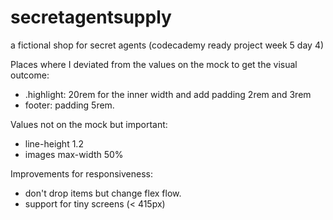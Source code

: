 # secretagentsupply
a fictional shop for secret agents (codecademy ready project week 5 day 4)

Places where I deviated from the values on the mock to get the visual outcome:
- .highlight: 20rem for the inner width and add padding 2rem and 3rem
- footer: padding 5rem.

Values not on the mock but important:
- line-height 1.2
- images max-width 50%

Improvements for responsiveness:
- don't drop items but change flex flow.
- support for tiny screens (< 415px)
